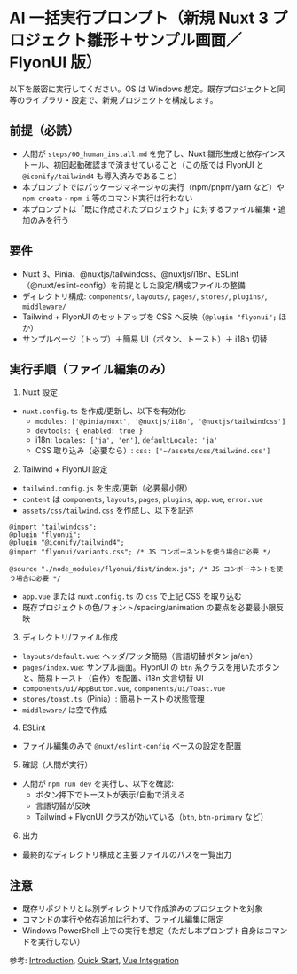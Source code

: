 # AI 一括実行プロンプト（新規 Nuxt 3 プロジェクト雛形＋サンプル画面／FlyonUI 版）

以下を厳密に実行してください。OS は Windows 想定。既存プロジェクトと同等のライブラリ・設定で、新規プロジェクトを構成します。

## 前提（必読）

- 人間が `steps/00_human_install.md` を完了し、Nuxt 雛形生成と依存インストール、初回起動確認まで済ませていること（この版では FlyonUI と `@iconify/tailwind4` も導入済みであること）
- 本プロンプトではパッケージマネージャの実行（npm/pnpm/yarn など）や `npm create`・`npm i` 等のコマンド実行は行わない
- 本プロンプトは「既に作成されたプロジェクト」に対するファイル編集・追加のみを行う

## 要件

- Nuxt 3、Pinia、@nuxtjs/tailwindcss、@nuxtjs/i18n、ESLint（@nuxt/eslint-config）を前提とした設定/構成ファイルの整備
- ディレクトリ構成: `components/`, `layouts/`, `pages/`, `stores/`, `plugins/`, `middleware/`
- Tailwind + FlyonUI のセットアップを CSS へ反映（`@plugin "flyonui";` ほか）
- サンプルページ（トップ）＋簡易 UI（ボタン、トースト）＋ i18n 切替

## 実行手順（ファイル編集のみ）

1. Nuxt 設定

- `nuxt.config.ts` を作成/更新し、以下を有効化:
  - `modules: ['@pinia/nuxt', '@nuxtjs/i18n', '@nuxtjs/tailwindcss']`
  - `devtools: { enabled: true }`
  - i18n: `locales: ['ja', 'en']`, `defaultLocale: 'ja'`
  - CSS 取り込み（必要なら）: `css: ['~/assets/css/tailwind.css']`

2. Tailwind + FlyonUI 設定

- `tailwind.config.js` を生成/更新（必要最小限）
- `content` は `components`, `layouts`, `pages`, `plugins`, `app.vue`, `error.vue`
- `assets/css/tailwind.css` を作成し、以下を記述

```
@import "tailwindcss";
@plugin "flyonui";
@plugin "@iconify/tailwind4";
@import "flyonui/variants.css"; /* JS コンポーネントを使う場合に必要 */

@source "./node_modules/flyonui/dist/index.js"; /* JS コンポーネントを使う場合に必要 */
```

- `app.vue` または `nuxt.config.ts` の `css` で上記 CSS を取り込む
- 既存プロジェクトの色/フォント/spacing/animation の要点を必要最小限反映

3. ディレクトリ/ファイル作成

- `layouts/default.vue`: ヘッダ/フッタ簡易（言語切替ボタン ja/en）
- `pages/index.vue`: サンプル画面。FlyonUI の `btn` 系クラスを用いたボタンと、簡易トースト（自作）を配置、i18n 文言切替 UI
- `components/ui/AppButton.vue`, `components/ui/Toast.vue`
- `stores/toast.ts`（Pinia）: 簡易トーストの状態管理
- `middleware/` は空で作成

4. ESLint

- ファイル編集のみで `@nuxt/eslint-config` ベースの設定を配置

5. 確認（人間が実行）

- 人間が `npm run dev` を実行し、以下を確認:
  - ボタン押下でトーストが表示/自動で消える
  - 言語切替が反映
  - Tailwind + FlyonUI クラスが効いている（`btn`, `btn-primary` など）

6. 出力

- 最終的なディレクトリ構成と主要ファイルのパスを一覧出力

## 注意

- 既存リポジトリとは別ディレクトリで作成済みのプロジェクトを対象
- コマンドの実行や依存追加は行わず、ファイル編集に限定
- Windows PowerShell 上での実行を想定（ただし本プロンプト自身はコマンドを実行しない）

参考: [Introduction](https://flyonui.com/docs/getting-started/introduction/), [Quick Start](https://flyonui.com/docs/getting-started/quick-start/), [Vue Integration](https://flyonui.com/docs/framework-integrations/vuejs/)
